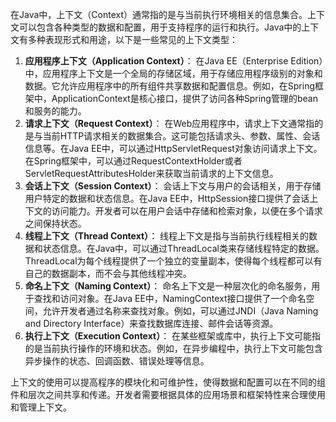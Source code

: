 在Java中，上下文（Context）通常指的是与当前执行环境相关的信息集合。上下文可以包含各种类型的数据和配置，用于支持程序的运行和执行。Java中的上下文有多种表现形式和用途，以下是一些常见的上下文类型：

1. **应用程序上下文（Application Context）**：
   在Java EE（Enterprise Edition）中，应用程序上下文是一个全局的存储区域，用于存储应用程序级别的对象和数据。它允许应用程序中的所有组件共享数据和配置信息。例如，在Spring框架中，ApplicationContext是核心接口，提供了访问各种Spring管理的bean和服务的能力。
2. **请求上下文（Request Context）**：
   在Web应用程序中，请求上下文通常指的是与当前HTTP请求相关的数据集合。这可能包括请求头、参数、属性、会话信息等。在Java EE中，可以通过HttpServletRequest对象访问请求上下文。在Spring框架中，可以通过RequestContextHolder或者ServletRequestAttributesHolder来获取当前请求的上下文信息。
3. **会话上下文（Session Context）**：
   会话上下文与用户的会话相关，用于存储用户特定的数据和状态信息。在Java EE中，HttpSession接口提供了会话上下文的访问能力。开发者可以在用户会话中存储和检索对象，以便在多个请求之间保持状态。
4. **线程上下文（Thread Context）**：
   线程上下文是指与当前执行线程相关的数据和状态信息。在Java中，可以通过ThreadLocal类来存储线程特定的数据。ThreadLocal为每个线程提供了一个独立的变量副本，使得每个线程都可以有自己的数据副本，而不会与其他线程冲突。
5. **命名上下文（Naming Context）**：
   命名上下文是一种层次化的命名服务，用于查找和访问对象。在Java EE中，NamingContext接口提供了一个命名空间，允许开发者通过名称来查找对象。例如，可以通过JNDI（Java Naming and Directory Interface）来查找数据库连接、邮件会话等资源。
6. **执行上下文（Execution Context）**：
   在某些框架或库中，执行上下文可能指的是当前执行操作的环境和状态。例如，在异步编程中，执行上下文可能包含异步操作的状态、回调函数、错误处理等信息。

上下文的使用可以提高程序的模块化和可维护性，使得数据和配置可以在不同的组件和层次之间共享和传递。开发者需要根据具体的应用场景和框架特性来合理使用和管理上下文。
